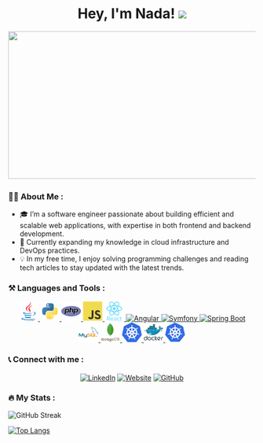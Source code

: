 <div id="header" align="center">
  <h1>
    Hey, I'm Nada!
    <img src="https://github.githubassets.com/images/icons/emoji/unicode/1f44b.png" width="30px"/>
  </h1>
</div>

<div align="center">
  <img src="https://media.tenor.com/S59bPkT0pqcAAAAC/programming.gif" width="600" height="300"/>
</div>

### 👩‍💻 About Me :
- 🎓 I’m a software engineer passionate about building efficient and scalable web applications, with expertise in both frontend and backend development.
- 🌱 Currently expanding my knowledge in cloud infrastructure and DevOps practices.
- 💡 In my free time, I enjoy solving programming challenges and reading tech articles to stay updated with the latest trends.

### ⚒️ Languages and Tools :

<div align="center">
 <a href="https://www.java.com" target="_blank"> <img src="https://raw.githubusercontent.com/devicons/devicon/master/icons/java/java-original.svg" alt="Java" width="40" height="40"/> </a>
 <a href="https://www.python.org" target="_blank"> <img src="https://raw.githubusercontent.com/devicons/devicon/master/icons/python/python-original.svg" alt="Python" width="40" height="40"/> </a>
 <a href="https://www.php.net" target="_blank"> <img src="https://raw.githubusercontent.com/devicons/devicon/master/icons/php/php-original.svg" alt="PHP" width="40" height="40"/> </a>
 <a href="https://developer.mozilla.org/en-US/docs/Web/JavaScript" target="_blank"> <img src="https://raw.githubusercontent.com/devicons/devicon/master/icons/javascript/javascript-original.svg" alt="JavaScript" width="40" height="40"/> </a>
 <a href="https://reactjs.org/" target="_blank"> <img src="https://raw.githubusercontent.com/devicons/devicon/master/icons/react/react-original-wordmark.svg" alt="React" width="40" height="40"/> </a>
 <a href="https://angular.io/" target="_blank"> <img src="https://angular.io/assets/images/logos/angular/angular.svg" alt="Angular" width="40" height="40"/> </a>
 <a href="https://symfony.com/" target="_blank"> <img src="https://symfony.com/logos/symfony_black_03.svg" alt="Symfony" width="40" height="40"/> </a>
 <a href="https://spring.io/projects/spring-boot" target="_blank"> <img src="https://www.vectorlogo.zone/logos/springio/springio-icon.svg" alt="Spring Boot" width="40" height="40"/> </a>
 <a href="https://www.mysql.com/" target="_blank"> <img src="https://raw.githubusercontent.com/devicons/devicon/master/icons/mysql/mysql-original-wordmark.svg" alt="MySQL" width="40" height="40"/> </a>
 <a href="https://www.mongodb.com/" target="_blank"> <img src="https://raw.githubusercontent.com/devicons/devicon/master/icons/mongodb/mongodb-original-wordmark.svg" alt="MongoDB" width="40" height="40"/> </a>
 <a href="https://kind.sigs.k8s.io/" target="_blank"> <img src="https://raw.githubusercontent.com/kubernetes/kubernetes/master/logo/logo.png" alt="Kind Cloud" width="40" height="40"/> </a>
 <a href="https://www.docker.com/" target="_blank"> <img src="https://raw.githubusercontent.com/devicons/devicon/master/icons/docker/docker-original-wordmark.svg" alt="Docker" width="40" height="40"/> </a>
 <a href="https://kubernetes.io/" target="_blank"> <img src="https://raw.githubusercontent.com/devicons/devicon/master/icons/kubernetes/kubernetes-plain.svg" alt="Kubernetes" width="40" height="40"/> </a>
</div>

### 📞 Connect with me :
<div align="center">
  <a href="https://www.linkedin.com/in/nada-ben-taarit/" target="_blank"><img align="center" src="https://raw.githubusercontent.com/rahuldkjain/github-profile-readme-generator/master/src/images/icons/Social/linked-in-alt.svg" alt="LinkedIn" height="30" width="40" /></a>
  <a href="https://nadabentaarit.github.io/" target="_blank"><img align="center" src="https://raw.githubusercontent.com/rahuldkjain/github-profile-readme-generator/master/src/images/icons/Social/github.svg" alt="Website" height="30" width="40" /></a>
  <a href="https://github.com/NadaBENTAARIT" target="_blank"><img align="center" src="https://raw.githubusercontent.com/rahuldkjain/github-profile-readme-generator/master/src/images/icons/Social/github.svg" alt="GitHub" height="30" width="40" /></a>
</div>

### 🔥 My Stats :
![GitHub Streak](https://github-readme-streak-stats.herokuapp.com/?user=NadaBENTAARIT)

[![Top Langs](https://github-readme-stats.vercel.app/api/top-langs/?username=NadaBENTAARIT&layout=compact&theme=vision-friendly-dark)](https://github.com/anuraghazra/github-readme-stats)
